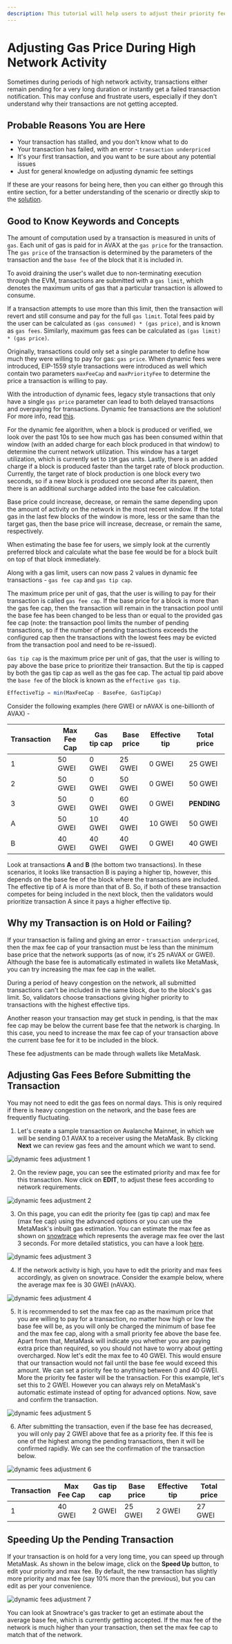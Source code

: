 ```yaml
---
description: This tutorial will help users to adjust their priority fee and max fee cap during high network activity and take advantage of the benefits of dynamic fee transactions.
---
```


# Adjusting Gas Price During High Network Activity

Sometimes during periods of high network activity, transactions either remain pending for a very long duration or instantly get a failed transaction notification. This may confuse and frustrate users, especially if they don't understand why their transactions are not getting accepted.

## Probable Reasons You are Here

- Your transaction has stalled, and you don't know what to do
- Your transaction has failed, with an error - `transaction underpriced`
- It's your first transaction, and you want to be sure about any potential issues
- Just for general knowledge on adjusting dynamic fee settings

If these are your reasons for being here, then you can either go through this entire section, for a better understanding of the scenario or directly skip to the [solution](#adjusting-gas-fees-before-submitting-the-transaction).

## Good to Know Keywords and Concepts

The amount of computation used by a transaction is measured in units of `gas`. Each unit of gas is paid for in AVAX at the `gas price` for the transaction. The `gas price` of the transaction is determined by the parameters of the transaction and the `base fee` of the block that it is included in.

To avoid draining the user's wallet due to non-terminating execution through the EVM, transactions are submitted with a `gas limit`, which denotes the maximum units of gas that a particular transaction is allowed to consume.

If a transaction attempts to use more than this limit, then the transaction will revert and still consume and pay for the full `gas limit`. Total fees paid by the user can be calculated as `(gas consumed) * (gas price)`, and is known as `gas fees`. Similarly, maximum gas fees can be calculated as `(gas limit) * (gas price)`.

Originally, transactions could only set a single parameter to define how much they were willing to pay for gas: `gas price`. When dynamic fees were introduced, EIP-1559 style transactions were introduced as well which contain two parameters `maxFeeCap` and `maxPriorityFee` to determine the price a transaction is willing to pay.

With the introduction of dynamic fees, legacy style transactions that only have a single `gas price` parameter can lead to both delayed transactions and overpaying for transactions. Dynamic fee transactions are the solution! For more info, read [this](../quickstart/transaction-fees.md#dynamic-fee-transactions).

For the dynamic fee algorithm, when a block is produced or verified, we look over the past 10s to see how much gas has been consumed within that window (with an added charge for each block produced in that window) to determine the current network utilization. This window has a target utilization, which is currently set to `15M` gas units. Lastly, there is an added charge if a block is produced faster than the target rate of block production. Currently, the target rate of block production is one block every two seconds, so if a new block is produced one second after its parent, then there is an additional surcharge added into the base fee calculation.

Base price could increase, decrease, or remain the same depending upon the amount of activity on the network in the most recent window. If the total gas in the last few blocks of the window is more, less or the same than the target gas, then the base price will increase, decrease, or remain the same, respectively.

When estimating the base fee for users, we simply look at the currently preferred block and calculate what the base fee would be for a block built on top of that block immediately.

Along with a gas limit, users can now pass 2 values in dynamic fee transactions - `gas fee cap` and `gas tip cap`.

The maximum price per unit of gas, that the user is willing to pay for their transaction is called `gas fee cap`. If the base price for a block is more than the gas fee cap, then the transaction will remain in the transaction pool until the base fee has been changed to be less than or equal to the provided gas fee cap (note: the transaction pool limits the number of pending transactions, so if the number of pending transactions exceeds the configured cap then the transactions with the lowest fees may be evicted from the transaction pool and need to be re-issued).

`Gas tip cap` is the maximum price per unit of gas, that the user is willing to pay above the base price to prioritize their transaction. But the tip is capped by both the gas tip cap as well as the gas fee cap. The actual tip paid above the `base fee` of the block is known as the `effective gas tip`.

```javascript
EffectiveTip = min(MaxFeeCap - BaseFee, GasTipCap)
```

Consider the following examples (here GWEI or nAVAX is one-billionth of AVAX) -

| Transaction | Max Fee Cap | Gas tip cap | Base price | Effective tip | Total price |
| ----------- | ----------- | ----------- | ---------- | ------------- | ----------- |
| 1           | 50 GWEI     | 0 GWEI      | 25 GWEI    | 0 GWEI        | 25 GWEI     |
| 2           | 50 GWEI     | 0 GWEI      | 50 GWEI    | 0 GWEI        | 50 GWEI     |
| 3           | 50 GWEI     | 0 GWEI      | 60 GWEI    | 0 GWEI        | **PENDING** |
| A           | 50 GWEI     | 10 GWEI     | 40 GWEI    | 10 GWEI       | 50 GWEI     |
| B           | 40 GWEI     | 40 GWEI     | 40 GWEI    | 0 GWEI        | 40 GWEI     |

Look at transactions **A** and **B** (the bottom two transactions). In these scenarios, it looks like transaction B is paying a higher tip, however, this depends on the base fee of the block where the transactions are included. The effective tip of A is more than that of B. So, if both of these transaction competes for being included in the next block, then the validators would prioritize transaction A since it pays a higher effective tip.

## Why my Transaction is on Hold or Failing?

If your transaction is failing and giving an error - `transaction underpriced`, then the max fee cap of your transaction must be less than the minimum base price that the network supports (as of now, it's 25 nAVAX or GWEI). Although the base fee is automatically estimated in wallets like MetaMask, you can try increasing the max fee cap in the wallet.

During a period of heavy congestion on the network, all submitted transactions can't be included in the same block, due to the block's gas limit. So, validators choose transactions giving higher priority to transactions with the highest effective tips.

Another reason your transaction may get stuck in pending, is that the max fee cap may be below the current base fee that the network is charging. In this case, you need to increase the max fee cap of your transaction above the current base fee for it to be included in the block.

These fee adjustments can be made through wallets like MetaMask.

## Adjusting Gas Fees Before Submitting the Transaction

You may not need to edit the gas fees on normal days. This is only required if there is heavy congestion on the network, and the base fees are frequently fluctuating.

1. Let's create a sample transaction on Avalanche Mainnet, in which we will be sending 0.1 AVAX to a receiver using the MetaMask. By clicking **Next** we can review gas fees and the amount which we want to send.

![dynamic fees adjustment 1](/img/dynamic-fees-adjustment-1.png)

2. On the review page, you can see the estimated priority and max fee for this transaction. Now click on **EDIT**, to adjust these fees according to network requirements.

![dynamic fees adjustment 2](/img/dynamic-fees-adjustment-2.png)

3. On this page, you can edit the priority fee (gas tip cap) and max fee (max fee cap) using the advanced options or you can use the MetaMask's inbuilt gas estimation. You can estimate the max fee as shown on [snowtrace](https://snowtrace.io/gastracker) which represents the average max fee over the last 3 seconds. For more detailed statistics, you can have a look [here](https://stats.avax.network/dashboard/c-chain-activity/).

![dynamic fees adjustment 3](/img/dynamic-fees-adjustment-3.png)

4. If the network activity is high, you have to edit the priority and max fees accordingly, as given on snowtrace. Consider the example below, where the average max fee is 30 GWEI (nAVAX).

![dynamic fees adjustment 4](/img/dynamic-fees-adjustment-4.png)

5. It is recommended to set the max fee cap as the maximum price that you are willing to pay for a transaction, no matter how high or low the base fee will be, as you will only be charged the minimum of base fee and the max fee cap, along with a small priority fee above the base fee. Apart from that, MetaMask will indicate you whether you are paying extra price than required, so you should not have to worry about getting overcharged. Now let's edit the max fee to 40 GWEI. This would ensure that our transaction would not fail until the base fee would exceed this amount. We can set a priority fee to anything between 0 and 40 GWEI. More the priority fee faster will be the transaction. For this example, let's set this to 2 GWEI. However you can always rely on MetaMask's automatic estimate instead of opting for advanced options. Now, save and confirm the transaction.

![dynamic fees adjustment 5](/img/dynamic-fees-adjustment-5.png)

6. After submitting the transaction, even if the base fee has decreased, you will only pay 2 GWEI above that fee as a priority fee. If this fee is one of the highest among the pending transactions, then it will be confirmed rapidly. We can see the confirmation of the transaction below.

![dynamic fees adjustment 6](/img/dynamic-fees-adjustment-6.png)

| Transaction | Max Fee Cap | Gas tip cap | Base price | Effective tip | Total price |
| ----------- | ----------- | ----------- | ---------- | ------------- | ----------- |
| 1           | 40 GWEI     | 2 GWEI      | 25 GWEI    | 2 GWEI        | 27 GWEI     |

## Speeding Up the Pending Transaction

If your transaction is on hold for a very long time, you can speed up through MetaMask. As shown in the below image, click on the **Speed Up** button, to edit your priority and max fee. By default, the new transaction has slightly more priority and max fee (say 10% more than the previous), but you can edit as per your convenience.

![dynamic fees adjustment 7](/img/dynamic-fees-adjustment-7.png)

You can look at Snowtrace's gas tracker to get an estimate about the average base fee, which is currently getting accepted. If the max fee of the network is much higher than your transaction, then set the max fee cap to match that of the network.
